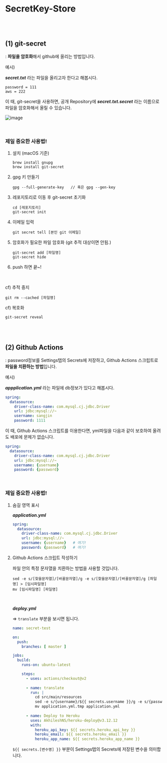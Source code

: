 # SecretKey-Store

<br /><br />

## (1) git-secret

 : **파일을 암호화**해서 github에 올리는 방법입니다.

예시)

***secret.txt*** 라는 파일을 올리고자 한다고 해봅시다.

```
password = 111
aws = 222
```

이 때, git-secret을 사용하면, 공개 Repository에 ***secret.txt.secret*** 라는 이름으로 파일을 암호화해서 올릴 수 있습니다.

![image](https://user-images.githubusercontent.com/42775225/146629248-0641bd73-310c-4887-8368-384522509928.png)

<br />

### 제일 중요한 사용법!

1. 설치 (macOS 기준)

   ```shell
   brew install gnupg
   brew install git-secret
   ```

2. gpg 키 만들기

   ```shell
   gpg --full-generate-key   // 혹은 gpg --gen-key
   ```

3. 레포지토리로 이동 후 git-secret 초기화

   ```shell
   cd [레포지토리]
   git-secret init
   ```

4. 이메일 입력

   ```shell
   git secret tell [본인 git 이메일]
   ```

5. 암호화가 필요한 파일 암호화 (git 추적 대상이면 안됨.)

   ```shell
   git-secret add [파일명]
   git-secret hide
   ```

6. push 하면 끝~!

<br />

cf) 추적 중지

```shell
git rm --cached [파일명]
```

cf) 복호화

```shell
git-secret reveal
```





<br /><br />

## (2) Github Actions

: password정보를 Settings탭의 Secrets에 저장하고, Github Actions 스크립트로 **파일을 치환하는 방법**입니다.

예시)

***appplication.yml*** 라는 파일에 db정보가 있다고 해봅시다.

```yaml
spring:
  datasource:
    driver-class-name: com.mysql.cj.jdbc.Driver
    url: jdbc:mysql://~
    username: sangjin
    password: 1111
```

이 때, Github Actions 스크립트를 이용한다면, yml파일을 다음과 같이 보호하여 올려도 배포에 문제가 없습니다.

```yaml
spring:
  datasource:
    driver-class-name: com.mysql.cj.jdbc.Driver
    url: jdbc:mysql://~
    username: {username}
    password: {password}
```



<br />

### 제일 중요한 사용법!

1. 숨길 영역 표시

   ***application.yml***

   ```yaml
   spring:
     datasource:
       driver-class-name: com.mysql.cj.jdbc.Driver
       url: jdbc:mysql://~
       username: {username}   # 여기!
       password: {password}   # 여기!
   ```

2. Github Actions 스크립트 작성하기

   파일 안의 특정 문자열을 치환하는 방법을 사용할 것입니다.

   ```shell
   sed -e s/[찾을문자열]/[바꿀문자열]/g -e s/[찾을문자열]/[바꿀문자열]/g [파일명] > [임시파일명]
   mv [임시파일명] [파일명]
   ```

   <br />

   ***deploy.yml*** 

   => `translate` 부분을 보시면 됩니다.

   ```yml
   name: secret-test
   
   on:
     push:
       branches: [ master ]
   
   jobs:
     build:
       runs-on: ubuntu-latest
   
       steps:
         - uses: actions/checkout@v2
         
         - name: translate
           run: |
             cd src/main/resources
             sed -e s/{username}/${{ secrets.username }}/g -e s/{password}/${{ secrets.password }}/g application.yml > application.yml.tmp
             mv application.yml.tmp application.yml
             
         - name: Deploy to Heroku
           uses: AkhileshNS/heroku-deploy@v3.12.12
           with:
             heroku_api_key: ${{ secrets.heroku_api_key }}
             heroku_email: ${{ secrets.heroku_email }}
             heroku_app_name: ${{ secrets.heroku_app_name }}
   ```

   `${{ secrets.[변수명] }}`  부분이 Settings탭의 Secrets에 저장된 변수을 의미합니다.

